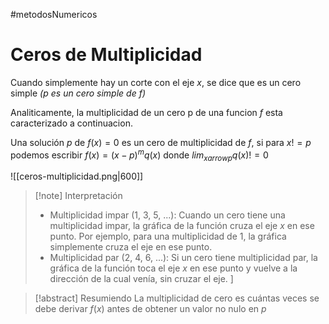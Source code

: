 #metodosNumericos
# Ceros de Multiplicidad

Cuando simplemente hay un corte con el eje $x$, se dice que es un cero simple *($p$ es un cero simple de $f$)*

Analiticamente, la multiplicidad de un cero p de una funcion $f$ esta caracterizado a continuacion.

Una solución $p$ de $f(x) = 0$ es un cero de multiplicidad de $f$, si para $x != p$ podemos escribir
$f(x) = (x - p)^m q(x)$
donde
$lim_{x arrow p} q(x) != 0$

![[ceros-multiplicidad.png|600]]

>[!note] Interpretación
>- Multiplicidad impar (1, 3, 5, ...): Cuando un cero tiene una multiplicidad impar, la gráfica de la función cruza el eje $x$ en ese punto. Por ejemplo, para una multiplicidad de 1, la gráfica simplemente cruza el eje en ese punto. 
>- Multiplicidad par (2, 4, 6, ...): Si un cero tiene multiplicidad par, la gráfica de la función toca el eje $x$ en ese punto y vuelve a la dirección de la cual venía, sin cruzar el eje.
]

>[!abstract] Resumiendo
La multiplicidad de cero es cuántas veces se debe derivar $f(x)$ antes de obtener un valor no nulo en $p$

